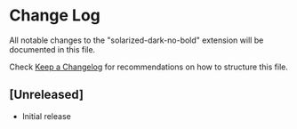 # Change Log
All notable changes to the "solarized-dark-no-bold" extension will be documented in this file.

Check [Keep a Changelog](http://keepachangelog.com/) for recommendations on how to structure this file.

## [Unreleased]
- Initial release
